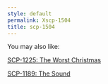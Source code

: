 ```yaml
---
style: default
permalink: Xscp-1504
title: scp-1504
---
```

You may also like:

[SCP-1225: The Worst Christmas](http://scp-wiki.net/scp-1225)

[SCP-1189: The Sound](http://scp-wiki.net/scp-1189)
